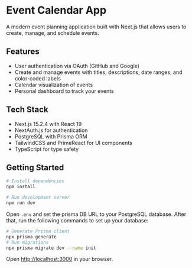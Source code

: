# Event Calendar App

A modern event planning application built with Next.js that allows users to create, manage, and schedule events.

## Features

- User authentication via OAuth (GitHub and Google)
- Create and manage events with titles, descriptions, date ranges, and color-coded labels
- Calendar visualization of events
- Personal dashboard to track your events

## Tech Stack

- Next.js 15.2.4 with React 19
- NextAuth.js for authentication
- PostgreSQL with Prisma ORM
- TailwindCSS and PrimeReact for UI components
- TypeScript for type safety

## Getting Started

```bash
# Install dependencies
npm install

# Run development server
npm run dev
```
Open `.env` and set the prisma DB URL to your PostgreSQL database. After that, run the following commands to set up your database:
```bash
# Generate Prisma client
npx prisma generate
# Run migrations
npx prisma migrate dev --name init
```


Open [http://localhost:3000](http://localhost:3000) in your browser.

